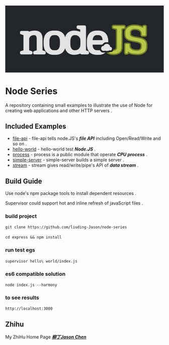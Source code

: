 
![logo](./imgs/logo.jpg)
	
# Node Series
	
A repository containing small examples to illustrate the use of Node for creating web applications and other HTTP servers .

## Included Examples

 - [file-api](file-api) - file-api tells node.JS's ***file API*** including Open/Read/Write and so on .
 - [hello-world](hello-world) - hello-world test ***Node.JS*** .
 - [process](process) - process is a public module that operate ***CPU process*** .
 - [simple-server](simple-server) - simple-server builds a simple server .
 - [stream](stream) - stream gives read/write/pipe's API of ***data stream*** .

## Build Guide 

Use node's npm package tools to install dependent resources .

Supervisor could support hot and inline refresh of javaScript files .

### build project

	git clone https://github.com/liuding-Jason/node-series

	cd express && npm install

### run test egs
	
	supervisor hello\ world/index.js 

### es6 compatible solution
	
	node index.js --harmony

### to see results

	http://localhost:3000

## Zhihu

My ZhiHu Home Page ***[柳丁Jason Chen](https://www.zhihu.com/people/liu-ding-jasonchen)*** 